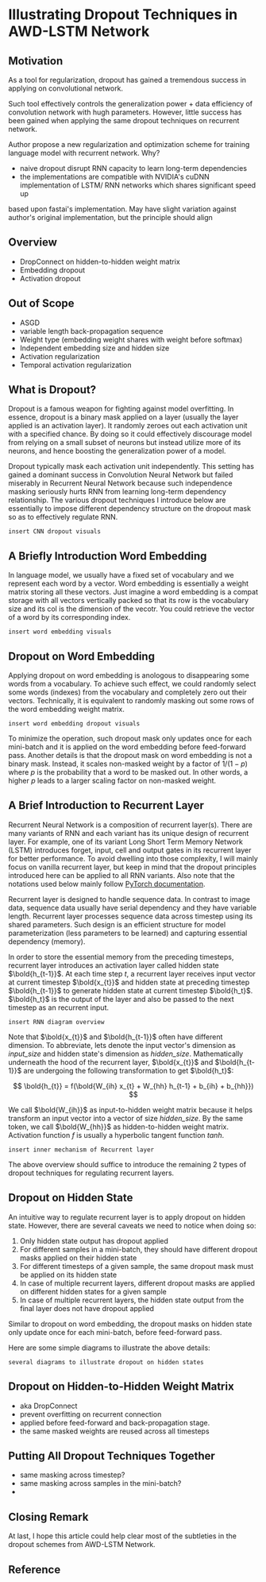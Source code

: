 # Illustrating Dropout Techniques in AWD-LSTM Network

## Motivation
As a tool for regularization, dropout has gained a tremendous success in applying on convolutional network. 

Such tool effectively controls the generalization power + data efficiency of convolution network with hugh parameters. However, little success has been gained when applying the same dropout techniques on recurrent network. 

Author propose a new regularization and optimization scheme for training language model with recurrent network. Why?
- naive dropout disrupt RNN capacity to learn long-term dependencies
- the implementations are compatible with NVIDIA's cuDNN implementation of LSTM/ RNN networks which shares significant speed up

based upon fastai's implementation. May have slight variation against author's original implementation, but the principle should align

## Overview
- DropConnect on hidden-to-hidden weight matrix
- Embedding dropout
- Activation dropout

## Out of Scope
- ASGD
- variable length back-propagation sequence
- Weight type (embedding weight shares with weight before softmax)
- Independent embedding size and hidden size
- Activation regularization
- Temporal activation regularization

## What is Dropout?
Dropout is a famous weapon for fighting against model overfitting. In essence, dropout is a binary mask applied on a layer (usually the layer applied is an activation layer). It randomly zeroes out each activation unit with a specified chance. By doing so it could effectively discourage model from relying on a small subset of neurons but instead utilize more of its neurons, and hence boosting the generalization power of a model. 

Dropout typically mask each activation unit independently. This setting has gained a dominant success in Convolution Neural Network but failed miserably in Recurrent Neural Network because such independence masking seriously hurts RNN from learning long-term dependency relationship. The various dropout techniques I introduce below are essentially to impose different dependency structure on the dropout mask so as to effectively regulate RNN.

```
insert CNN dropout visuals
```

## A Briefly Introduction Word Embedding
In language model, we usually have a fixed set of vocabulary and we represent each word by a vector. Word embedding is essentially a weight matrix storing all these vectors. Just imagine a word embedding is a compat storage with all vectors vertically packed so that its row is the vocabulary size and its col is the dimension of the vecotr. You could retrieve the vector of a word by its corresponding index. 

```
insert word embedding visuals
```

## Dropout on Word Embedding
Applying dropout on word embedding is anologous to disappearing some words from a vocabulary. To achieve such effect, we could randomly select some words (indexes) from the vocabulary and completely zero out their vectors. Technically, it is equivalent to randomly masking out some rows of the word embedding weight matrix. 

```
insert word embedding dropout visuals
```

To minimize the operation, such dropout mask only updates once for each mini-batch and it is applied on the word embedding before feed-forward pass. Another details is that the dropout mask on word embedding is not a binary mask. Instead, it scales non-masked weight by a factor of $1/(1-p)$ where $p$ is the probability that a word to be masked out. In other words, a higher $p$ leads to a larger scaling factor on non-masked weight.

## A Brief Introduction to Recurrent Layer
Recurrent Neural Network is a composition of recurrent layer(s). There are many variants of RNN and each variant has its unique design of recurrent layer. For example, one of its variant Long Short Term Memory Network (LSTM) introduces forget, input, cell and output gates in its recurrent layer for better performance. To avoid dwelling into those complexity, I will mainly focus on vanilla recurrent layer, but keep in mind that the dropout principles introduced here can be applied to all RNN variants. Also note that the notations used below mainly follow [PyTorch documentation](https://pytorch.org/docs/stable/generated/torch.nn.RNN.html).

Recurrent layer is designed to handle sequence data. In contrast to image data, sequence data usually have serial dependency and they have variable length. Recurrent layer processes sequence data across timestep using its shared parameters. Such design is an efficient structure for model parameterization (less parameters to be learned) and capturing essential dependency (memory).

In order to store the essential memory from the preceding timesteps, recurrent layer introduces an activation layer called hidden state $\bold{h_{t-1}}$. At each time step $t$, a recurrent layer receives input vector at current timestep $\bold{x_{t}}$ and hidden state at preceding timestep $\bold{h_{t-1}}$ to generate hidden state at current timestep $\bold{h_t}$. $\bold{h_t}$ is the output of the layer and also be passed to the next timestep as an recurrent input. 

```
insert RNN diagram overview
```

Note that $\bold{x_{t}}$ and $\bold{h_{t-1}}$ often have different dimension. To abbreviate, lets denote the input vector's dimension as _input_size_ and hidden state's dimension as _hidden_size_. Mathematically underneath the hood of the recurrent layer, $\bold{x_{t}}$ and $\bold{h_{t-1}}$ are undergoing the following transformation to get $\bold{h_t}$:

$$
\bold{h_{t}} = f(\bold{W_{ih} x_{t} + W_{hh} h_{t-1} + b_{ih} + b_{hh}})
$$

We call $\bold{W_{ih}}$ as input-to-hidden weight matrix because it helps transform an input vector into a vector of size _hidden_size_. By the same token, we call $\bold{W_{hh}}$ as hidden-to-hidden weight matrix. Activation function $f$ is usually a hyperbolic tangent function $tanh$.

```
insert inner mechanism of Recurrent layer
```

The above overview should suffice to introduce the remaining 2 types of dropout techniques for regulating recurrent layers. 

## Dropout on Hidden State
An intuitive way to regulate recurrent layer is to apply dropout on hidden state. However, there are several caveats we need to notice when doing so:  
1. Only hidden state output has dropout applied
2. For different samples in a mini-batch, they should have different dropout masks applied on their hidden state
3. For different timesteps of a given sample, the same dropout mask must be applied on its hidden state
4. In case of multiple recurrent layers, different dropout masks are applied on different hidden states for a given sample
5. In case of multiple recurrent layers, the hidden state output from the final layer does not have dropout applied

Similar to dropout on word embedding, the dropout masks on hidden state only update once for each mini-batch, before feed-forward pass.

Here are some simple diagrams to illustrate the above details:
```
several diagrams to illustrate dropout on hidden states
```

## Dropout on Hidden-to-Hidden Weight Matrix
- aka DropConnect
- prevent overfitting on recurrent connection
- applied before feed-forward and back-propagation stage. 
- the same masked weights are reused across all timesteps

## Putting All Dropout Techniques Together
- same masking across timestep?
- same masking across samples in the mini-batch?
- 

## Closing Remark
At last, I hope this article could help clear most of the subtleties in the dropout schemes from AWD-LSTM Network. 

## Reference